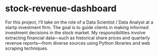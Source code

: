 # stock-revenue-dashboard
For this project, I’ll take on the role of a Data Scientist / Data Analyst at a startp investment firm. The goal is to guide clients in making informed investment decisions in the stock market. My responsibilities involve extracting financial data—such as historical share prices and quarterly revenue reports—from diverse sources using Python libraries and web scraping techniques.

